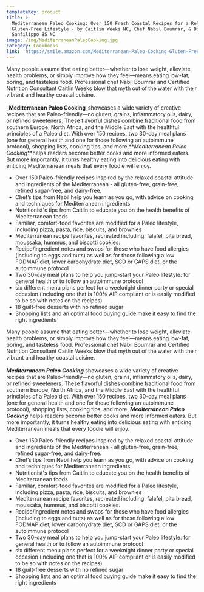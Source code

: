```yaml
---
templateKey: product
title: >-
  Mediterranean Paleo Cooking: Over 150 Fresh Coastal Recipes for a Relaxed,
  Gluten-Free Lifestyle - by Caitlin Weeks NC,‎ Chef Nabil Boumrar,‎ & Diane
  Sanfilippo BS NC
image: /img/MediterraneanPaleoCooking.jpg
category: Cookbooks
link: 'https://smile.amazon.com/Mediterranean-Paleo-Cooking-Gluten-Free-Lifestyle/dp/1628600403/ref=sr_1_1?keywords=Mediterranean+Paleo+Cooking%3A+Over+150+Fresh+Coastal+Recipes+for+a+Relaxed%2C+Gluten-Free+Lifestyle&qid=1572124238&sr=8-1'
---
```

Many people assume that eating better—whether to lose weight, alleviate health problems, or simply improve how they feel—means eating low-fat, boring, and tasteless food. Professional chef Nabil Boumrar and Certified Nutrition Consultant Caitlin Weeks blow that myth out of the water with their vibrant and healthy coastal cuisine.\
\
_**Mediterranean Paleo Cooking**_showcases a wide variety of creative recipes that are Paleo-friendly—no gluten, grains, inflammatory oils, dairy, or refined sweeteners. These flavorful dishes combine traditional food from southern Europe, North Africa, and the Middle East with the healthful principles of a Paleo diet. With over 150 recipes, two 30-day meal plans (one for general health and one for those following an autoimmune protocol), shopping lists, cooking tips, and more,**_Mediterranean Paleo Cooking_**helps readers become better cooks and more informed eaters. But more importantly, it turns healthy eating into delicious eating with enticing Mediterranean meals that every foodie will enjoy.

* Over 150 Paleo-friendly recipes inspired by the relaxed coastal attitude and ingredients of the Mediterranean - all gluten-free, grain-free, refined sugar-free, and dairy-free.
* Chef’s tips from Nabil help you learn as you go, with advice on cooking and techniques for Mediterranean ingredients
* Nutritionist's tips from Caitlin to educate you on the health benefits of Mediterranean foods
* Familiar, comfort-food favorites are modified for a Paleo lifestyle, including pizza, pasta, rice, biscuits, and brownies
* Mediterranean recipe favorites, recreated including: falafel, pita bread, moussaka, hummus, and biscotti cookies.
* Recipe/ingredient notes and swaps for those who have food allergies (including to eggs and nuts) as well as for those following a low FODMAP diet, lower carbohydrate diet, SCD or GAPS diet, or the autoimmune protocol
* Two 30-day meal plans to help you jump-start your Paleo lifestyle: for general health or to follow an autoimmune protocol
* six different menu plans perfect for a weeknight dinner party or special occasion (including one that is 100% AIP compliant or is easily modified to be so with notes on the recipes)
* 18 guilt-free desserts with no refined sugar
* Shopping lists and an optimal food buying guide make it easy to find the right ingredients

Many people assume that eating better—whether to lose weight, alleviate health problems, or simply improve how they feel—means eating low-fat, boring, and tasteless food. Professional chef Nabil Boumrar and Certified Nutrition Consultant Caitlin Weeks blow that myth out of the water with their vibrant and healthy coastal cuisine.\
\
_**Mediterranean Paleo Cooking**_ showcases a wide variety of creative recipes that are Paleo-friendly—no gluten, grains, inflammatory oils, dairy, or refined sweeteners. These flavorful dishes combine traditional food from southern Europe, North Africa, and the Middle East with the healthful principles of a Paleo diet. With over 150 recipes, two 30-day meal plans (one for general health and one for those following an autoimmune protocol), shopping lists, cooking tips, and more, **_Mediterranean Paleo Cooking_** helps readers become better cooks and more informed eaters. But more importantly, it turns healthy eating into delicious eating with enticing Mediterranean meals that every foodie will enjoy.

* Over 150 Paleo-friendly recipes inspired by the relaxed coastal attitude and ingredients of the Mediterranean - all gluten-free, grain-free, refined sugar-free, and dairy-free.
* Chef’s tips from Nabil help you learn as you go, with advice on cooking and techniques for Mediterranean ingredients
* Nutritionist's tips from Caitlin to educate you on the health benefits of Mediterranean foods
* Familiar, comfort-food favorites are modified for a Paleo lifestyle, including pizza, pasta, rice, biscuits, and brownies
* Mediterranean recipe favorites, recreated including: falafel, pita bread, moussaka, hummus, and biscotti cookies.
* Recipe/ingredient notes and swaps for those who have food allergies (including to eggs and nuts) as well as for those following a low FODMAP diet, lower carbohydrate diet, SCD or GAPS diet, or the autoimmune protocol
* Two 30-day meal plans to help you jump-start your Paleo lifestyle: for general health or to follow an autoimmune protocol
* six different menu plans perfect for a weeknight dinner party or special occasion (including one that is 100% AIP compliant or is easily modified to be so with notes on the recipes)
* 18 guilt-free desserts with no refined sugar
* Shopping lists and an optimal food buying guide make it easy to find the right ingredients
